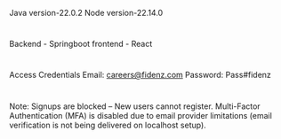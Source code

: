 Java version-22.0.2
Node version-22.14.0
#
Backend - Springboot
frontend - React
#
Access Credentials
Email: careers@fidenz.com
Password: Pass#fidenz
#
 Note:
Signups are blocked – New users cannot register.
Multi-Factor Authentication (MFA) is disabled due to email provider limitations (email verification is not being delivered on localhost setup).
         

